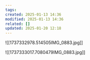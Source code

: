 ```yaml
---
tags: 
created: 2025-01-13 14:36
modified: 2025-01-13 14:36
related: []
updated: 2025-01-20 12:18
---
```


![[1737332978.514505IMG_0883.jpg]]

![[1737333017.7080479IMG_0883.jpg]]